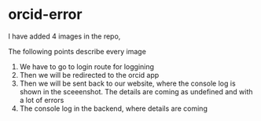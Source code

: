 # orcid-error

I have added 4 images in the repo,

The following points describe every image

1. We have to go to login route for loggining
2. Then we will be redirected to the orcid app
3. Then we will be sent back to our website, where the console log is shown in the sceeenshot. The details are coming as undefined and with a lot of errors
4. The console log in the backend, where details are coming
